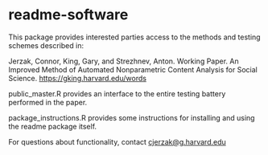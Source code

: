 # readme-software

This package provides interested parties access to the methods and testing schemes described in: 

Jerzak, Connor, King, Gary, and Strezhnev, Anton. Working Paper. 
An Improved Method of Automated Nonparametric Content Analysis for Social Science.
<https://gking.harvard.edu/words>

public_master.R provides an interface to the entire testing battery performed in the paper. 

package_instructions.R provides some instructions for installing and using the readme package itself. 

For questions about functionality, contact <cjerzak@g.harvard.edu>



